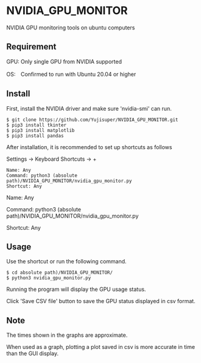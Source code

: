 # NVIDIA_GPU_MONITOR
NVIDIA GPU monitoring tools on ubuntu computers

## Requirement
GPU: Only single GPU from NVIDIA supported

OS:　Confirmed to run with Ubuntu 20.04 or higher

## Install
First, install the NVIDIA driver and make sure 'nvidia-smi' can run.
```
$ git clone https://github.com/Yujisuper/NVIDIA_GPU_MONITOR.git
$ pip3 install tkinter
$ pip3 install matplotlib
$ pip3 install pandas
```
After installation, it is recommended to set up shortcuts as follows

Settings -> Keyboard Shortcuts -> + 

```
Name: Any
Command: python3 (absolute path)/NVIDIA_GPU_MONITOR/nvidia_gpu_monitor.py
Shortcut: Any

```

Name: Any

Command: python3 (absolute path)/NVIDIA_GPU_MONITOR/nvidia_gpu_monitor.py

Shortcut: Any

## Usage
Use the shortcut or run the following command.
```
$ cd absolute path)/NVIDIA_GPU_MONITOR/
$ python3 nvidia_gpu_monitor.py
```
Running the program will display the GPU usage status.

Click 'Save CSV file' button to save the GPU status displayed in csv format.

## Note
The times shown in the graphs are approximate.

When used as a graph, plotting a plot saved in csv is more accurate in time than the GUI display.
